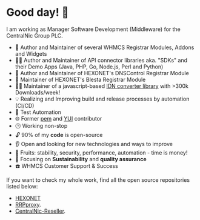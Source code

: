 # Good day! 👋

I am working as Manager Software Development (Middleware) for the CentralNic Group PLC.

- :superhero: Author and Maintainer of several WHMCS Registrar Modules, Addons and Widgets
- :mage_man: Author and Maintainer of API connector libraries aka. "SDKs" and their Demo Apps (Java, PHP, Go, Node.js, Perl and Python)
- :genie: Author and Maintainer of HEXONET's DNSControl Registrar Module
- :construction_worker: Maintainer of HEXONET's Blesta Registrar Module
- :technologist: Maintainer of a javascript-based [IDN converter library](https://www.npmjs.com/package/idna-uts46-hx) with >300k Downloads/week!
- 💡 Realizing and Improving build and release processes by automation (CI/CD)
- :rainbow: Test Automation
- 🌐 Former [pem](https://www.npmjs.com/package/pem) and [YUI](https://yuilibrary.com/) contributor
- 🕒 Working non-stop
- 🔓 90% of my **code** is open-source
- :ear: Open and looking for new technologies and ways to improve
- 🍇 Fruits: stability, security, performance, automation - time is money!
- 🎯 Focusing on **Sustainability** and **quality assurance**
- :phone: WHMCS Customer Support & Success

If you want to check my whole work, find all the open source repositories listed below:

- [HEXONET](https://github.com/hexonet)
- [RRPproxy](https://github.com/rrpproxy).
- [CentralNic-Reseller](https://github.com/centralnic-reseller).
